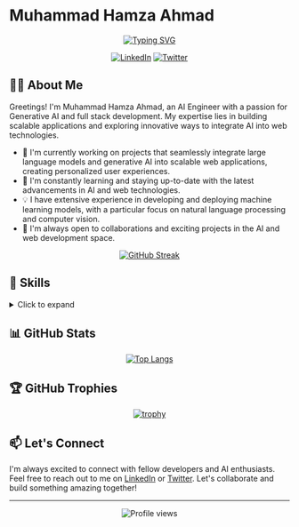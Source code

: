 # Muhammad Hamza Ahmad

<div align="center">
  
  [![Typing SVG](https://readme-typing-svg.demolab.com?font=Fira+Code&pause=1000&color=2196F3&center=true&vCenter=true&width=435&lines=AI+Engineer;Full+Stack+Developer;Generative+AI+Enthusiast)](https://git.io/typing-svg)
  
  [![LinkedIn](https://img.shields.io/badge/LinkedIn-0077B5?style=for-the-badge&logo=linkedin&logoColor=white)](https://www.linkedin.com/in/muhammad-hamza-ahmad-49b24124b/)
  [![Twitter](https://img.shields.io/badge/Twitter-1DA1F2?style=for-the-badge&logo=twitter&logoColor=white)](https://x.com/M_H_A_01)

</div>

## 👨‍💻 About Me

Greetings! I'm Muhammad Hamza Ahmad, an AI Engineer with a passion for Generative AI and full stack development. My expertise lies in building scalable applications and exploring innovative ways to integrate AI into web technologies.

- 🔭 I'm currently working on projects that seamlessly integrate large language models and generative AI into scalable web applications, creating personalized user experiences.
- 🌱 I'm constantly learning and staying up-to-date with the latest advancements in AI and web technologies.
- 💡 I have extensive experience in developing and deploying machine learning models, with a particular focus on natural language processing and computer vision.
- 🤝 I'm always open to collaborations and exciting projects in the AI and web development space.

<div align="center">
  
  [![GitHub Streak](https://github-readme-streak-stats.herokuapp.com/?user=YourGitHubUsername&theme=dark)](https://git.io/streak-stats)

</div>

## 🚀 Skills

<details>
<summary>Click to expand</summary>

### Programming Languages
![Python](https://img.shields.io/badge/Python-3776AB?style=for-the-badge&logo=python&logoColor=white)
![JavaScript](https://img.shields.io/badge/JavaScript-F7DF1E?style=for-the-badge&logo=javascript&logoColor=black)
![TypeScript](https://img.shields.io/badge/TypeScript-007ACC?style=for-the-badge&logo=typescript&logoColor=white)
![C++](https://img.shields.io/badge/C++-00599C?style=for-the-badge&logo=c%2B%2B&logoColor=white)
![C#](https://img.shields.io/badge/C%23-239120?style=for-the-badge&logo=c-sharp&logoColor=white)

### Web Development
![React](https://img.shields.io/badge/React-20232A?style=for-the-badge&logo=react&logoColor=61DAFB)
![Redux](https://img.shields.io/badge/Redux-593D88?style=for-the-badge&logo=redux&logoColor=white)
![Node.js](https://img.shields.io/badge/Node.js-43853D?style=for-the-badge&logo=node.js&logoColor=white)
![Next.js](https://img.shields.io/badge/Next.js-000000?style=for-the-badge&logo=next.js&logoColor=white)
![Express](https://img.shields.io/badge/Express-000000?style=for-the-badge&logo=express&logoColor=white)
![HTML5](https://img.shields.io/badge/HTML5-E34F26?style=for-the-badge&logo=html5&logoColor=white)
![CSS3](https://img.shields.io/badge/CSS3-1572B6?style=for-the-badge&logo=css3&logoColor=white)
![Tailwind CSS](https://img.shields.io/badge/Tailwind_CSS-38B2AC?style=for-the-badge&logo=tailwind-css&logoColor=white)
![Material-UI](https://img.shields.io/badge/Material--UI-0081CB?style=for-the-badge&logo=material-ui&logoColor=white)

### AI & Machine Learning
![TensorFlow](https://img.shields.io/badge/TensorFlow-FF6F00?style=for-the-badge&logo=tensorflow&logoColor=white)
![PyTorch](https://img.shields.io/badge/PyTorch-EE4C2C?style=for-the-badge&logo=pytorch&logoColor=white)
![Keras](https://img.shields.io/badge/Keras-D00000?style=for-the-badge&logo=keras&logoColor=white)
![Scikit-learn](https://img.shields.io/badge/Scikit_learn-F7931E?style=for-the-badge&logo=scikit-learn&logoColor=white)
![Pandas](https://img.shields.io/badge/Pandas-150458?style=for-the-badge&logo=pandas&logoColor=white)
![NumPy](https://img.shields.io/badge/NumPy-013243?style=for-the-badge&logo=numpy&logoColor=white)

### Tools & Platforms
![Git](https://img.shields.io/badge/Git-F05032?style=for-the-badge&logo=git&logoColor=white)
![Docker](https://img.shields.io/badge/Docker-2496ED?style=for-the-badge&logo=docker&logoColor=white)
![Jupyter](https://img.shields.io/badge/Jupyter-F37626?style=for-the-badge&logo=jupyter&logoColor=white)
![VS Code](https://img.shields.io/badge/VS_Code-007ACC?style=for-the-badge&logo=visual-studio-code&logoColor=white)

### Databases
![MongoDB](https://img.shields.io/badge/MongoDB-4EA94B?style=for-the-badge&logo=mongodb&logoColor=white)
![MySQL](https://img.shields.io/badge/MySQL-4479A1?style=for-the-badge&logo=mysql&logoColor=white)
![PostgreSQL](https://img.shields.io/badge/PostgreSQL-316192?style=for-the-badge&logo=postgresql&logoColor=white)

</details>

## 📊 GitHub Stats

<div align="center">
  
  [![Top Langs](https://github-readme-stats.vercel.app/api/top-langs/?username=YourGitHubUsername&layout=compact&theme=vision-friendly-dark)](https://github.com/anuraghazra/github-readme-stats)
  
</div>

## 🏆 GitHub Trophies

<div align="center">
  
  [![trophy](https://github-profile-trophy.vercel.app/?username=YourGitHubUsername&theme=onedark)](https://github.com/ryo-ma/github-profile-trophy)
  
</div>

## 📫 Let's Connect

I'm always excited to connect with fellow developers and AI enthusiasts. Feel free to reach out to me on [LinkedIn](https://www.linkedin.com/in/muhammad-hamza-ahmad-49b24124b/) or [Twitter](https://x.com/M_H_A_01). Let's collaborate and build something amazing together!

---

<div align="center">
  <img src="https://komarev.com/ghpvc/?username=YourGitHubUsername&color=blueviolet" alt="Profile views">
</div>
